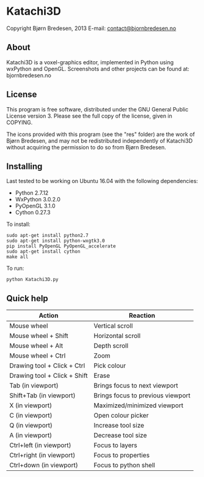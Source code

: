 # Katachi3D

Copyright Bjørn Bredesen, 2013
E-mail: contact@bjornbredesen.no


About
----------------
Katachi3D is a voxel-graphics editor, implemented in Python using wxPython and OpenGL. 
Screenshots and other projects can be found at: bjornbredesen.no


License
----------------
This program is free software, distributed under the GNU General Public License version 3. Please see the full copy of the license, given in COPYING.

The icons provided with this program (see the "res" folder) are the work of Bjørn Bredesen, and may not be redistributed independently of Katachi3D without acquiring the permission to do so from Bjørn Bredesen.


Installing
----------------
Last tested to be working on Ubuntu 16.04 with the following dependencies:
 * Python 2.7.12
 * WxPython 3.0.2.0
 * PyOpenGL 3.1.0
 * Cython 0.27.3

To install:
```
sudo apt-get install python2.7
sudo apt-get install python-wxgtk3.0
pip install PyOpenGL PyOpenGL_accelerate
sudo apt-get install cython
make all
```

To run:
```
python Katachi3D.py
```


Quick help
----------------
| Action                       | Reaction                                     |
| ---------------------------- | -------------------------------------------- |
| Mouse wheel                  | Vertical scroll                              |
| Mouse wheel + Shift          | Horizontal scroll                            |
| Mouse wheel + Alt            | Depth scroll                                 |
| Mouse wheel + Ctrl           | Zoom                                         |
| Drawing tool + Click + Ctrl  | Pick colour                                  |
| Drawing tool + Click + Shift | Erase                                        |
| Tab (in viewport)            | Brings focus to next viewport                |
| Shift+Tab (in viewport)      | Brings focus to previous viewport            |
| X (in viewport)              | Maximized/minimized viewport                 |
| C (in viewport)              | Open colour picker                           |
| Q (in viewport)              | Increase tool size                           |
| A (in viewport)              | Decrease tool size                           |
| Ctrl+left (in viewport)      | Focus to layers                              |
| Ctrl+right (in viewport)     | Focus to properties                          |
| Ctrl+down (in viewport)      | Focus to python shell                        |

